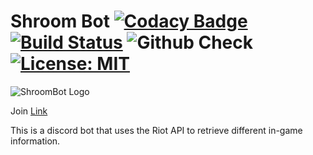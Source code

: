 # Shroom Bot [![Codacy Badge](https://app.codacy.com/project/badge/Grade/f522a3b2bb1a45b3b4a94c2f2c8c0abd)](https://www.codacy.com?utm_source=github.com&amp;utm_medium=referral&amp;utm_content=gramanicu/ShroomBot&amp;utm_campaign=Badge_Grade) [![Build Status](https://travis-ci.com/gramanicu/ShroomBot.svg?token=bpyWbq9HzbqLxtGzRHpD&branch=master)](https://travis-ci.com/gramanicu/ShroomBot) ![Github Check](https://github.com/gramanicu/ShroomBot/workflows/Github%20Check/badge.svg?branch=master) [![License: MIT](https://img.shields.io/badge/License-MIT-yellow.svg)](https://opensource.org/licenses/MIT)

![ShroomBot Logo](https://images-ext-1.discordapp.net/external/OiJClAVrd-VZP5BzfLqTf_rHATU4m9zt4UML6dDQ1ok/https/cdn.discordapp.com/app-icons/755011946654335034/5f1aed402fe3b8fb61df8e397510e858.png "A little trickster")

Join [Link](https://cdn.discordapp.com/app-icons/755011946654335034/5f1aed402fe3b8fb61df8e397510e858.png)

This is a discord bot that uses the Riot API to retrieve different in-game information.

